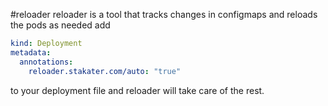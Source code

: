#reloader
reloader is a tool that tracks changes in configmaps and reloads the pods as needed 
add 
```yaml 
kind: Deployment
metadata:
  annotations:
    reloader.stakater.com/auto: "true"
```
to your deployment file and reloader will take care of the rest.